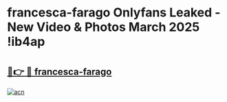 # francesca-farago Onlyfans Leaked - New Video & Photos March 2025 !ib4ap

# <h2><a href="https://qejxll.iuczelnia.edu.pl?title=francesca-farago&ref=ib4ap">🔗👉 🔴 francesca-farago</a></h2>

[![acn](https://github.com/user-attachments/assets/0f9c940e-d8b0-45ae-aac7-cd30a18b3e1c)](https://qejxll.iuczelnia.edu.pl?title=francesca-farago&ref=ib4ap)

